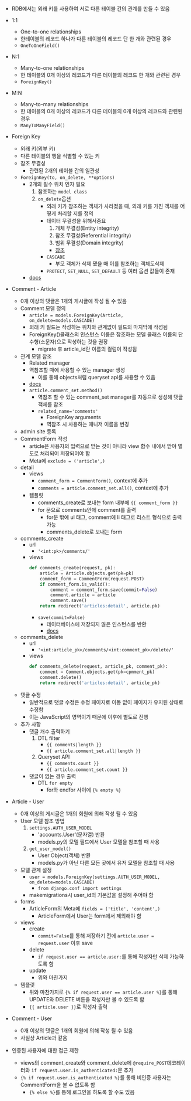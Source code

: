 - RDB에서는 외래 키를 사용하여 서로 다른 테이블 간의 관계를 만들 수 있음

- 1:1
    - One-to-one relationships
    - 한테이블의 레코드 하나가 다른 테이블의 레코드 단 한 개와 관련된 경우
    - `OneToOneField()`
- N:1
    - Many-to-one relationships
    - 한 테이블의 0개 이상의 레코드가 다른 테이블의 레코드 한 개와 관련된 경우
    - `ForeignKey()`
- M:N
    - Many-to-many relationships
    - 한 테이블의 0개 이상의 레코드가 다른 테이블의 0개 이상의 레코드와 관련된 경우
    - `ManyToManyField()`

- Foreign Key
    - 외래 키(외부 키)
    - 다른 테이블의 행을 식별할 수 있는 키
    - 참조 무결성
        - 관련된 2개의 테이블 간의 일관성
    - `ForeignKey(to, on_delete, **options)`
        - 2개의 필수 위치 인자 필요
            1. 참조하는 `model class`
            2. `on_delete`옵션
                - 외래 키가 참조하는 객체가 사라졌을 때, 외래 키를 가진 객체를 어떻게 처리할 지를 정의
                - 데이터 무결성을 위해서중요
                    1. 개체 무결성(Entity integrity)
                    2. 참조 무결성(Referential integrity)
                    3. 범위 무결성(Domain integrity)
                    - [참조](https://en.wikipedia.org/wiki/Data_integrity)
                - `CASCADE`
                    - 부모 객체가 삭제 됐을 때 이를 참조하는 객체도삭제
                - `PROTECT`, `SET_NULL`, `SET_DEFAULT` 등 여러 옵션 값들이 존재
        - [docs](https://docs.djangoproject.com/en/3.2/ref/models/fields/#foreignkey)

- Comment - Article
    - 0개 이상의 댓글은 1개의 게시글에 작성 될 수 있음
    - Comment 모델 정의
        - `article = models.ForeignKey(Article, on_delete=models.CASCADE)`
        - 외래 키 필드는 작성하는 위치와 관계없이 필드의 마지막에 작성됨
        - ForeignKey()클래스의 인스턴스 이름은 참조하는 모델 클래스 이름의 단수형(소문자)으로 작성하는 것을 권장
            - migrate 후 article_id란 이름의 컬럼이 작성됨
    - 관계 모델 참조
        - Related manager
        - 역참조할 때에 사용할 수 있는 manager 생성
            - 이를 통해 objects처럼 queryset api를 사용할 수 있음
        - [docs](https://docs.djangoproject.com/en/3.2/ref/models/relations/)
        - `article.comment_set.method()`
            - 역참조 할 수 있는 comment_set manager를 자동으로 생성해 댓글 객체를 참조
            - `related_name='comments'`
                - ForeignKey arguments
                - 역참조 시 사용하는 매니저 이름을 변경
    - admin site 등록
    - CommentForm 작성
        - article은 사용자의 입력으로 받는 것이 아니라 view 함수 내에서 받아 별도로 처리되어 저장되어야 함
        - Meta에 `exclude = ('article',)`
    - detail
        - views
            - `comment_form = CommentForm()`, context에 추가
            - `comments = article.comment_set.all()`, context에 추가
        - 템플릿
            - comments_create로 보내는 form 내부에 `{{ comment_form }}`
            - for 문으로 comments안에 comment를 출력
                - for문 밖에 ul 태그, comment에 li 태그로 리스트 형식으로 출력 가능
                - comments_delete로 보내는 form
    - comments_create
        - url
            - `'<int:pk>/comments/'`
        - views
            ```python
            def comments_create(request, pk):
                article = Article.objects.get(pk=pk)
                comment_form = CommentForm(request.POST)
                if comment_form.is_valid():
                    comment = comment_form.save(commit=False)
                    comment.article = article
                    comment.save()
                return redirect('articles:detail', article.pk)
            ```
            - `save(commit=False)`
                - 데이터베이스에 저장되지 않은 인스턴스를 반환
                - [docs](https://docs.djangoproject.com/en/3.2/topics/forms/modelforms/#the-save-method)
    - comments_delete
        - url
            - `'<int:article_pk>/comments/<int:comment_pk>/delete/'`
        - views
            ```python
            def comments_delete(request, article_pk, comment_pk):
                comment = Comment.objects.get(pk=cpmment_pk)
                comment.delete()
                return redirect('articles:detail', article_pk)
            ```
    - 댓글 수정
        - 일반적으로 댓글 수정은 수정 페이지로 이동 없이 페이지가 유지된 상태로 수정함
        - 이는 JavaScript의 영역이기 때문에 이후에 별도로 진행
    - 추가 사항
        - 댓글 개수 출력하기
            1. DTL filter
                - `{{ comments|length }}`
                - `{{ article.comment_set.all|length }}`
            2. Queryset API
                - `{{ comments.count }}`
                - `{{ article.comment_set.count }}`
        - 댓글이 없는 경우 출력
            - DTL `for empty`
                - for와 endfor 사이에 `{% empty %}`

- Article - User
    - 0개 이상의 게시글은 1개의 회원에 의해 작성 될 수 있음
    - User 모델 참조 방법
        1. `settings.AUTH_USER_MODEL`
            - 'accounts.User'(문자열) 반환
            - models.py의 모델 필드에서 User 모델을 참조할 때 사용
        2. `get_user_model()`
            - User Object(객체) 반환
            - models.py가 아닌 다른 모든 곳에서 유저 모델을 참조할 때 사용
    - 모델 관계 설정
        - `user = models.ForeignKey(settings.AUTH_USER_MODEL, on_delete=models.CASCADE)`
            - `from django.conf import settings`
        - makemigrations시 user_id의 기본값을 설정해 주어야 함
    - forms
        - ArticleForm의 Meta에 `fields = ('title', 'content',)`
            - ArticleForm에서 User는 form에서 제외해야 함
    - views
        - create
            - `commit=False`를 통해 저장하기 전에 `article.user = request.user` 이후 save
        - delete
            - `if request.user == article.user:`를 통해 작성자만 삭제 가능하도록 함
        - update
            - 위와 마찬가지
    - 템플릿
        - 위와 마찬가지로 `{% if request.user == article.user %}`를 통해 UPDATE와 DELETE 버튼을 작성자만 볼 수 있도록 함
        - `{{ article.user }}`로 작성자 출력

- Comment - User
    - 0개 이상의 댓글은 1개의 회원에 의해 작성 될 수 있음
    - 사실상 Article과 같음

- 인증된 사용자에 대한 접근 제한
    - views의 comment_create와 comment_delete에 `@require_POST`데코레이터와 `if request.user.is_authenticated:`문 추가
    - `{% if request.user.is_authenticated %}`를 통해 비인증 사용자는 CommentForm을 볼 수 없도록 함
        - `{% else %}`를 통해 로그인을 하도록 할 수도 있음